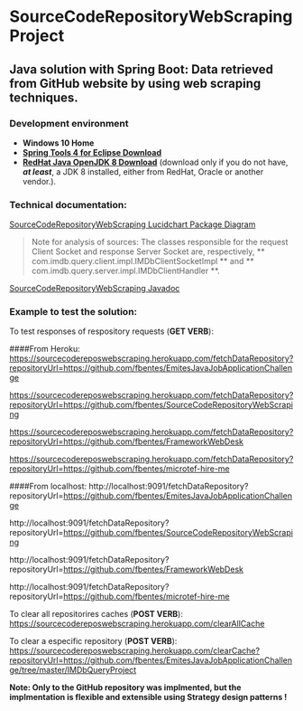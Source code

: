 # SourceCodeRepositoryWebScraping Project
## Java solution with Spring Boot: Data retrieved from GitHub website by using web scraping techniques.
### Development environment 

- **Windows 10 Home**
- [**Spring Tools 4 for Eclipse Download**](https://download.springsource.com/release/STS4/4.8.0.RELEASE/dist/e4.17/spring-tool-suite-4-4.8.0.RELEASE-e4.17.0-win32.win32.x86_64.self-extracting.jar)
- [**RedHat Java OpenJDK 8 Download**](https://developers.redhat.com/download-manager/file/java-1.8.0-openjdk-1.8.0.265-3.b01.redhat.windows.x86_64.msi) (download only if you do not have, **_at least_**, a JDK 8 installed, either from RedHat, Oracle or another vendor.).

### Technical documentation:

[SourceCodeRepositoryWebScraping Lucidchart Package Diagram](https://app.lucidchart.com/lucidchart/51efb0ec-ce7f-4f24-bda9-2799064d1543/view?page=0_0#?folder_id=home&browser=icon)

> Note for analysis of sources:
> The classes responsible for the request Client Socket and response Server Socket are, respectively, ** com.imdb.query.client.impl.IMDbClientSocketImpl ** and ** com.imdb.query.server.impl.IMDbClientHandler **.

[SourceCodeRepositoryWebScraping Javadoc](https://github.com/fbentes/SourceCodeRepositoryWebScraping/tree/main/doc/com/sourcecoderepositorywebscraping)

### Example to test the solution:

To test responses of respository requests (**GET VERB**):

####From Heroku:
https://sourcecodereposwebscraping.herokuapp.com/fetchDataRepository?repositoryUrl=https://github.com/fbentes/EmitesJavaJobApplicationChallenge

https://sourcecodereposwebscraping.herokuapp.com/fetchDataRepository?repositoryUrl=https://github.com/fbentes/SourceCodeRepositoryWebScraping

https://sourcecodereposwebscraping.herokuapp.com/fetchDataRepository?repositoryUrl=https://github.com/fbentes/FrameworkWebDesk

https://sourcecodereposwebscraping.herokuapp.com/fetchDataRepository?repositoryUrl=https://github.com/fbentes/microtef-hire-me

####From localhost:
http://localhost:9091/fetchDataRepository?repositoryUrl=https://github.com/fbentes/EmitesJavaJobApplicationChallenge

http://localhost:9091/fetchDataRepository?repositoryUrl=https://github.com/fbentes/SourceCodeRepositoryWebScraping

http://localhost:9091/fetchDataRepository?repositoryUrl=https://github.com/fbentes/FrameworkWebDesk

http://localhost:9091/fetchDataRepository?repositoryUrl=https://github.com/fbentes/microtef-hire-me


To clear all repositorires caches (**POST VERB**):
https://sourcecodereposwebscraping.herokuapp.com/clearAllCache

To clear a especific repository (**POST VERB**):
https://sourcecodereposwebscraping.herokuapp.com/clearCache?repositoryUrl=https://github.com/fbentes/EmitesJavaJobApplicationChallenge/tree/master/IMDbQueryProject

**Note: Only to the GitHub repository was implmented, but the implmentation is flexible and extensible using Strategy design patterns !**

